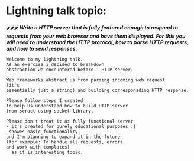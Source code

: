 # Lightning talk topic:
🌶️🌶️🌶️ ***Write a HTTP server that is fully featured enough to respond to requests from your web browser and have them displayed. For this you will need to understand the HTTP protocol, how to parse HTTP requests, and how to send responses.***

```
Welcome to my lightning talk.
As an exercise i decided to breakdown
abstraction we encountered before - HTTP server.

Web frameworks abstract us from parsing incoming web request 
(it's 
essentially just a string) and building corresponsding HTTP response.

Please follow steps I created
to help Us understand how to build HTTP server
from scract using socket library.

Please don't treat it as fully functional server 
- it's created for purely educational purposes :)
 showes basic functionality 
and I'm planning to expand it in the future 
(for example: To handle all requests, errors,
and work with templates) 
  as it is interesting topic.

```